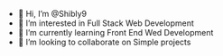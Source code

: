 - 👋 Hi, I’m @Shibly9
- 👀 I’m interested in Full Stack Web Development
- 🌱 I’m currently learning Front End Wed Development
- 💞️ I’m looking to collaborate on Simple projects

<!---
Shibly9/Shibly9 is a ✨ special ✨ repository because its `README.md` (this file) appears on your GitHub profile.
You can click the Preview link to take a look at your changes.
--->
